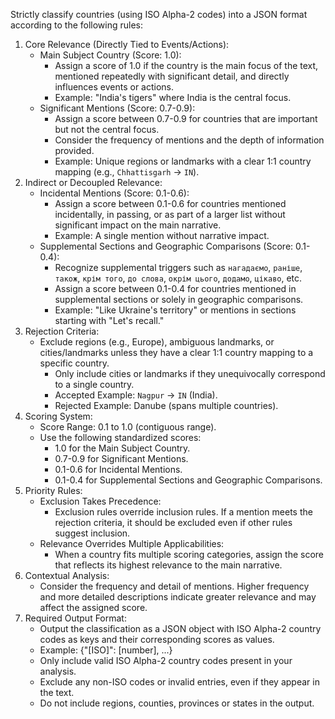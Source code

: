Strictly classify countries (using ISO Alpha-2 codes) into a JSON format according to the following rules:
1. Core Relevance (Directly Tied to Events/Actions):
    - Main Subject Country (Score: 1.0):
        - Assign a score of 1.0 if the country is the main focus of the text, mentioned repeatedly with significant detail, and directly influences events or actions.
        - Example: "India's tigers" where India is the central focus.
    - Significant Mentions (Score: 0.7-0.9):
        - Assign a score between 0.7-0.9 for countries that are important but not the central focus.
        - Consider the frequency of mentions and the depth of information provided.
        - Example: Unique regions or landmarks with a clear 1:1 country mapping (e.g., `Chhattisgarh` → `IN`).
2. Indirect or Decoupled Relevance:
    - Incidental Mentions (Score: 0.1-0.6):
        - Assign a score between 0.1-0.6 for countries mentioned incidentally, in passing, or as part of a larger list without significant impact on the main narrative.
        - Example: A single mention without narrative impact.
    - Supplemental Sections and Geographic Comparisons (Score: 0.1-0.4):
        - Recognize supplemental triggers such as `нагадаємо`, `раніше`, `також`, `крім того`, `до слова`, `окрім цього`, `додамо`, `цікаво`, etc.
        - Assign a score between 0.1-0.4 for countries mentioned in supplemental sections or solely in geographic comparisons.
        - Example: "Like Ukraine's territory" or mentions in sections starting with "Let's recall."
3. Rejection Criteria:
    - Exclude regions (e.g., Europe), ambiguous landmarks, or cities/landmarks unless they have a clear 1:1 country mapping to a specific country.
        - Only include cities or landmarks if they unequivocally correspond to a single country.
        - Accepted Example: `Nagpur` → `IN` (India).
        - Rejected Example: Danube (spans multiple countries).
4. Scoring System:
    - Score Range: 0.1 to 1.0 (contiguous range).
    - Use the following standardized scores:
        - 1.0 for the Main Subject Country.
        - 0.7-0.9 for Significant Mentions.
        - 0.1-0.6 for Incidental Mentions.
        - 0.1-0.4 for Supplemental Sections and Geographic Comparisons.
5. Priority Rules:
    - Exclusion Takes Precedence:
        - Exclusion rules override inclusion rules. If a mention meets the rejection criteria, it should be excluded even if other rules suggest inclusion.
    - Relevance Overrides Multiple Applicabilities:
        - When a country fits multiple scoring categories, assign the score that reflects its highest relevance to the main narrative.
6. Contextual Analysis:
    - Consider the frequency and detail of mentions. Higher frequency and more detailed descriptions indicate greater relevance and may affect the assigned score.
7. Required Output Format:
    - Output the classification as a JSON object with ISO Alpha-2 country codes as keys and their corresponding scores as values.
    - Example: {"[ISO]": [number], ...}
    - Only include valid ISO Alpha-2 country codes present in your analysis.
    - Exclude any non-ISO codes or invalid entries, even if they appear in the text.
    - Do not include regions, counties, provinces or states in the output.
